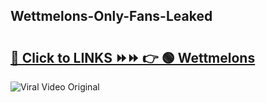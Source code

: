 
 ## Wettmelons-Only-Fans-Leaked

# <h2><a href="https://clipsfans.com/Wettmelons&ref=git">🔗 Click to LINKS ⏩⏩ 👉 🟢 Wettmelons </a></h2>

<a href="https://clipsfans.com/Wettmelons&ref=git" rel="nofollow" data-target="animated-image.originalLink"><img src="https://i.ibb.co.com/xMMVF88/686577567.gif" alt="Viral Video Original" style="max-width: 100%; display: inline-block;" data-target="animated-image.originalImage"></a>
